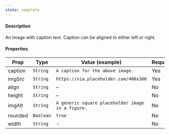 ```yaml
---
state: complete
---
```


#### Description

An image with caption text. Caption can be aligned to either left or right.

#### Properties

| Prop    | Type      | Value (example)                                   | Required |
| ------- | --------- | ------------------------------------------------- | -------- |
| caption | `String`  | `A caption for the above image.`                  | Yes      |
| imgSrc  | `String`  | `https://via.placeholder.com/400x300`             | Yes      |
| align   | `String`  | –                                                 | No       |
| height  | `String`  | –                                                 | No       |
| imgAlt  | `String`  | `A generic square placeholder image in a figure.` | No       |
| rounded | `Boolean` | `true`                                            | No       |
| width   | `String`  | -                                                 | No       |
